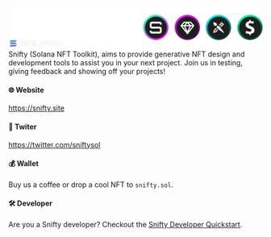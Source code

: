 ![snifty banner](img/snifty-banner.png)
Snifty (Solana NFT Toolkit), aims to provide generative NFT design and development tools to assist you in your next project. Join us in testing, giving feedback and showing off your projects!

#### 🌐 Website

https://snifty.site 

#### 🐤 Twiter

https://twitter.com/sniftysol

#### 💰 Wallet

Buy us a coffee or drop a cool NFT to `snifty.sol`.

#### 🛠 Developer

Are you a Snifty developer? Checkout the [Snifty Developer Quickstart]().
